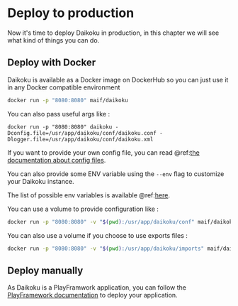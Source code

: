 # Deploy to production

Now it's time to deploy Daikoku in production, in this chapter we will see what kind of things you can do.

## Deploy with Docker

Daikoku is available as a Docker image on DockerHub so you can just use it in any Docker compatible environment

```sh
docker run -p "8080:8080" maif/daikoku
```

You can also pass useful args like :

```
docker run -p "8080:8080" daikoku -Dconfig.file=/usr/app/daikoku/conf/daikoku.conf -Dlogger.file=/usr/app/daikoku/conf/daikoku.xml
```

If you want to provide your own config file, you can read @ref:[the documentation about config files](../firstrun/configfile.md).

You can also provide some ENV variable using the `--env` flag to customize your Daikoku instance.

The list of possible env variables is available @ref:[here](../firstrun/env.md).

You can use a volume to provide configuration like :

```sh
docker run -p "8080:8080" -v "$(pwd):/usr/app/daikoku/conf" maif/daikoku
```

You can also use a volume if you choose to use exports files :

```sh
docker run -p "8080:8080" -v "$(pwd):/usr/app/daikoku/imports" maif/daikoku -Ddaikoku.init.data.from=/usr/app/daikoku/imports/export.ndjson
```

## Deploy manually

As Daikoku is a PlayFramwork application, you can follow the [PlayFramework documentation](https://www.playframework.com/documentation/2.6.x/Production) to deploy your application.
